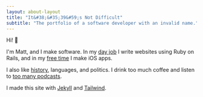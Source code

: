 ```yaml
---
layout: about-layout
title: "It&#38;&#35;39&#59;s Not Difficult"
subtitle: "The portfolio of a software developer with an invalid name."
---
```


<div class="text-3xl font-bold">Hi! 👋</div>

I'm Matt, and I make software. In my <a href="/roles.html" class="text-[#447EC5] underline">day job</a> I write websites using Ruby on Rails, and in my <a href="/" class="text-[#447EC5] underline">free time</a> I make iOS apps.

I also like <a href="https://thehistoryofrome.typepad.com/revolutions_podcast/" class="text-[#447EC5] underline">history</a>, languages, and politics. I drink too much coffee and listen to <a href="https://relay.fm" class="text-[#447EC5] underline">too many podcasts</a>.

I made this site with <a href="https://jekyllrb.com" class="text-[#447EC5] underline">Jekyll</a> and <a href="https://tailwindcss.com" class="text-[#447EC5] underline">Tailwind</a>.
